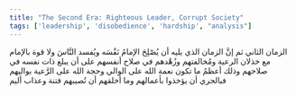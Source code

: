 ```yaml
---
title: "The Second Era: Righteous Leader, Corrupt Society"
tags: ['leadership', 'disobedience', 'hardship', "analysis"]
---
```


 الزمان الثاني ثم إنَّ الزمان الذي يليه أن يُصْلِحَ الإمامُ نَفْسَه ويُفسد النَّاسَ ولا قوة بالإمام مع خذلان الرعية ومُخالفتهم وزُهْدهم في صلاح أنفسهم على أن يبلغ ذات نفسه في صلاحهم وذلك أعظمُ ما تكون نعمة الله على الوالي وحجة الله على الرَّعية بواليهم فبالحري أن يؤخذوا بأعمالهم وما أخلقهم أن تُصيبهم فتنة وعذاب أليم
